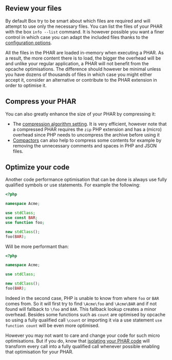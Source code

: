 ## Review your files

By default Box try to be smart about which files are required and will attempt to use only the necessary files. You can
list the files of your PHAR with the box `info --list` command. It is however possible you want a finer control in which
case you can adapt the included files thanks to the [configuration options][include-files].

All the files in the PHAR are loaded in-memory when executing a PHAR. As a result, the more content there is to load,
the bigger the overhead will be and unlike your regular application, a PHAR will not benefit from the opcache optimisations.
The difference should however be minimal unless you have dozens of thousands of files in which case you might either
accept it, consider an alternative or contribute to the PHAR extension in order to optimise it.


## Compress your PHAR

You can also greatly enhance the size of your PHAR by compressing it:

- The [compression algorithm setting][compression-algorithm]. It is very efficient, however note that a compressed PHAR
  requires the `zip` PHP extension and has a (micro) overhead since PHP needs to uncompress the archive before using it
- [Compactors][compactors] can also help to compress some contents for example by removing the unnecessary comments and
  spaces in PHP and JSON files.


## Optimize your code

Another code performance optimisation that can be done is always use fully qualified symbols or use statements. For
example the following:

```php
<?php

namespace Acme;

use stdClass;
use const BAR;
use function foo;

new stdClass();
foo(BAR);
```

Will be more performant than:

```php
<?php

namespace Acme;

use stdClass;

new stdClass();
foo(BAR);
```

Indeed in the second case, PHP is unable to know from where `foo` or `BAR` comes from. So it will first try to find
`\Acme\foo` and `\Acme\BAR` and if not found will fallback to `\foo` and `BAR`. This fallback lookup creates a
minor overhead. Besides some functions such as `count` are optimised by opcache so using a fully qualified call
`\count` or importing it via a use statement `use function count` will be even more optimised.

However you may not want to care and change your code for such micro optimisations. But if you do, know that
[isolating your PHAR code][code-isolation] will transform every call into a fully qualified call whenever
possible enabling that optimisation for your PHAR.


[include-files]: configuration.md#including-files
[compression-algorithm]: configuration.md#compression-algorithm-compression
[compactors]: configuration.md#compactors-compactors
[code-isolation]: code-isolation.md#phar-code-isolation
